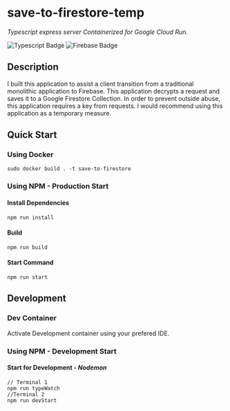 # save-to-firestore-temp
_Typescript express server Containerized for Google Cloud Run._

![Typescript Badge](https://img.shields.io/badge/Node.js-Typescript-green) ![Firebase Badge](https://img.shields.io/badge/GCP-Firebase-red)

## Description

I built this application to assist a client transition from a traditional monolithic application to Firebase. This application decrypts a request and saves it to a Google Firestore Collection. In order to prevent outside abuse, this application requires a key from requests. I would recommend using this application as a temporary measure.

## Quick Start
### Using Docker
```
sudo docker build . -t save-to-firestore
```

### Using NPM - Production Start
#### Install Dependencies
```
npm run install
```

#### Build
```
npm run build
```

#### Start Command
```
npm run start
```
## Development
### Dev Container
Activate Development container using your prefered IDE.
### Using NPM - Development Start
#### Start for Development - _Nodemon_
```
// Terminal 1
npm run typeWatch
//Terminal 2
npm run devStart
```